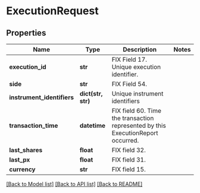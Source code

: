 # ExecutionRequest

## Properties
Name | Type | Description | Notes
------------ | ------------- | ------------- | -------------
**execution_id** | **str** | FIX Field 17.  Unique execution identifier. | 
**side** | **str** | FIX Field 54. | 
**instrument_identifiers** | **dict(str, str)** | Unique instrument identifiers | 
**transaction_time** | **datetime** | FIX field 60.  Time the transaction represented by this ExecutionReport occurred. | 
**last_shares** | **float** | FIX field 32. | 
**last_px** | **float** | FIX field 31. | 
**currency** | **str** | FIX field 15. | 

[[Back to Model list]](../README.md#documentation-for-models) [[Back to API list]](../README.md#documentation-for-api-endpoints) [[Back to README]](../README.md)


